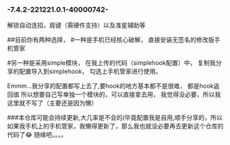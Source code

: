 ### -7.4.2-221221.0.1-40000742-
解锁自动连招，肩键（需硬件支持）以及准星辅助等



##目前你有两种选择，
#一种是手机已经核心破解，
直接安装无签名的修改版手机管家


#另一种是采用simple模块，
在我上传的代码（simplehook配置）中，
复制我分享的配置导入到simplehook，
勾选上手机管家进行使用。


Emmm...我分享的配置都写上去了,要hook的地方基本都不是很难，
都是hook返回值
所以想要自己写单独一个模块的，可以直接拿去用，
我觉得没必要，所以我这里就不写了（主要还是因为懒）



###本仓库可能会持续更新,大几率是不会的(毕竟配置我是自用,顺手分享的，所以如果我手机上的手机管家，我懒得更新了，那么我也就没必要再去更新这个仓库的代码了😂
随缘吧。。。。
